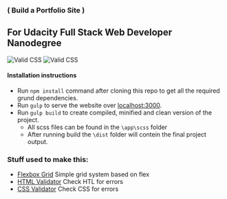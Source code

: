 ### ( Build a Portfolio Site ) 

## For Udacity Full Stack Web Developer Nanodegree

![Valid CSS](http://jigsaw.w3.org/css-validator/images/vcss) ![Valid CSS](http://jigsaw.w3.org/css-validator/images/vcss-blue)
#### Installation instructions

 * Run `npm install` command after cloning this repo to get all the required grund dependencies.
 * Run `gulp` to serve the website over [localhost:3000](http://localhost:3000).
 * Run `gulp build` to create compiled, minified and clean version of the project.
 	* All scss files can be found in the `\app\scss` folder
  	* After running build the `\dist` folder will contein the final project output.

### Stuff used to make this:

 * [Flexbox Grid](http://flexboxgrid.com/) Simple grid system based on flex
 * [HTML Validator](http://validator.w3.org/#validate_by_input) Check HTL for errors
 * [CSS Validator](http://jigsaw.w3.org/css-validator/#validate_by_input) Check CSS for errors

